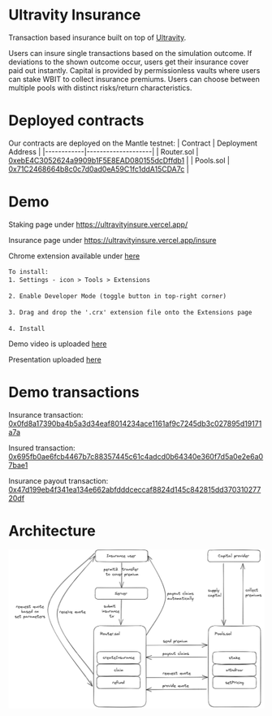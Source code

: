 # Ultravity Insurance
Transaction based insurance built on top of [Ultravity](https://www.ultravity.co/).

Users can insure single transactions based on the simulation outcome. If deviations to the shown outcome occur, users get their insurance cover paid out instantly. Capital is provided by permissionless vaults where users can stake WBIT to collect insurance premiums. Users can choose between multiple pools with distinct risks/return characteristics.

# Deployed contracts
Our contracts are deployed on the Mantle testnet:
| Contract   | Deployment Address |
|------------|--------------------|
| Router.sol |      [0xebE4C3052624a9909b1F5E8EAD080155dcDffdb1](https://explorer.testnet.mantle.xyz/address/0xebE4C3052624a9909b1F5E8EAD080155dcDffdb1)              |
| Pools.sol  |       [0x71C2468664b8c0c7d0ad0eA59C1fc1ddA15CDA7c](https://explorer.testnet.mantle.xyz/address/0x71C2468664b8c0c7d0ad0eA59C1fc1ddA15CDA7c)                  |

# Demo
Staking page under https://ultravityinsure.vercel.app/ 

Insurance page under https://ultravityinsure.vercel.app/insure  

Chrome extension available under [here](https://drive.google.com/file/d/1UTjqJnB62GFmgRR9pAzhbGYkBtRgvjeV/view?usp=sharing)
    
    To install:
    1. Settings - icon > Tools > Extensions

    2. Enable Developer Mode (toggle button in top-right corner)

    3. Drag and drop the '.crx' extension file onto the Extensions page

    4. Install

Demo video is uploaded [here](https://drive.google.com/file/d/1sC2VAvzFW3Bud5ryUdSkNuELXDRs584p/view?usp=share_link)

Presentation uploaded [here](XXX)

# Demo transactions
Insurance transaction: [0x0fd8a17390ba4b5a3d34eaf8014234ace1161af9c7245db3c027895d19171a7a](https://explorer.testnet.mantle.xyz/tx/0x0fd8a17390ba4b5a3d34eaf8014234ace1161af9c7245db3c027895d19171a7a)

Insured transaction: [0x695fb0ae6fcb4467b7c88357445c61c4adcd0b64340e360f7d5a0e2e6a07bae1](https://explorer.testnet.mantle.xyz/tx/0x695fb0ae6fcb4467b7c88357445c61c4adcd0b64340e360f7d5a0e2e6a07bae1)

Insurance payout transaction: [0x47d199eb4f341ea134e662abfdddceccaf8824d145c842815dd37031027720df](https://explorer.testnet.mantle.xyz/tx/0x47d199eb4f341ea134e662abfdddceccaf8824d145c842815dd37031027720df)

# Architecture
![Architecture](architecture.png)